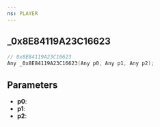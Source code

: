 ```yaml
---
ns: PLAYER
---
```

## _0x8E84119A23C16623

```c
// 0x8E84119A23C16623
Any _0x8E84119A23C16623(Any p0, Any p1, Any p2);
```

## Parameters
* **p0**:
* **p1**:
* **p2**:
